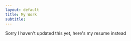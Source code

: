 ```yaml
---
layout: default
title: My Work
subtitle: 
---
```


Sorry I haven't updated this yet, here's my resume instead 
